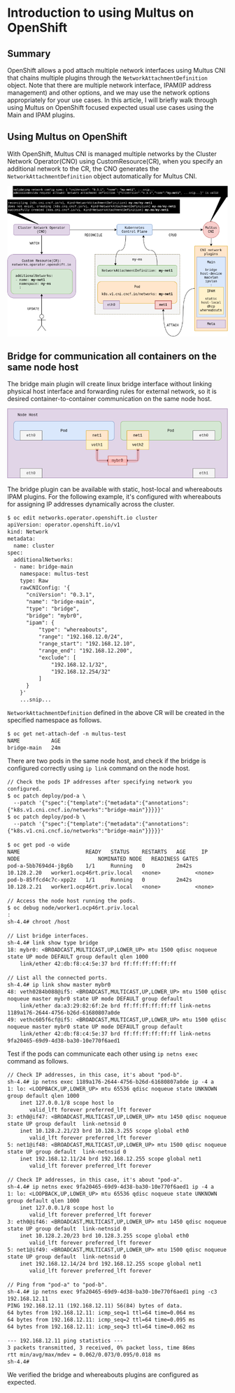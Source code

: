 # Introduction to using Multus on OpenShift

## Summary

OpenShift allows a pod attach multiple network interfaces using Multus CNI that chains multiple plugins through the `NetworkAttachmentDefinition` object.
Note that there are multiple network interface, IPAM(IP address management) and other options, and we may use the network options appropriately for your use cases.
In this article, I will briefly walk through using Multus on OpenShift focused expected usual use cases using the Main and IPAM plugins.

## Using Multus on OpenShift

With OpenShift, Multus CNI is managed multiple networks by the Cluster Network Operator(CNO) using CustomResource(CR), when you specify an additional network to the CR, the CNO generates the `NetworkAttachmentDefinition` object automatically for Multus CNI.

![multus_and_cno_operator](https://github.com/bysnupy/blog/blob/master/kubernetes/ocp4__multus_cno_operator_figure1.png)

## Bridge for communication all containers on the same node host

The bridge main plugin will create linux bridge interface without linking physical host interface and forwarding rules for external network, so it is desired container-to-container communication on the same node host.

![multus_bridge](https://github.com/bysnupy/blog/blob/master/kubernetes/ocp4__multus_bridge_figure2.png)

The bridge plugin can be available with static, host-local and whereabouts IPAM plugins. For the following example, it's configured with whereabouts for assigning IP addresses dynamically across the cluster.

```console
$ oc edit networks.operator.openshift.io cluster
apiVersion: operator.openshift.io/v1
kind: Network
metadata:
  name: cluster
spec:
  additionalNetworks: 
  - name: bridge-main
    namespace: multus-test
    type: Raw
    rawCNIConfig: '{
      "cniVersion": "0.3.1",
      "name": "bridge-main",
      "type": "bridge",
      "bridge": "mybr0",
      "ipam": {
          "type": "whereabouts",
          "range": "192.168.12.0/24",
          "range_start": "192.168.12.10",
          "range_end": "192.168.12.200",
          "exclude": [
              "192.168.12.1/32",
              "192.168.12.254/32"
          ]
      }
    }'
    ...snip...
```

`NetworkAttachmentDefinition` defined in the above CR will be created in the specified namespace as follows.

```console
$ oc get net-attach-def -n multus-test
NAME          AGE
bridge-main   24m
```

There are two pods in the same node host, and check if the bridge is configured correctly using `ip link` command on the node host.
```console
// Check the pods IP addresses after specifying network you configured.
$ oc patch deploy/pod-a \
  --patch '{"spec":{"template":{"metadata":{"annotations":{"k8s.v1.cni.cncf.io/networks":"bridge-main"}}}}}'
$ oc patch deploy/pod-b \
  --patch '{"spec":{"template":{"metadata":{"annotations":{"k8s.v1.cni.cncf.io/networks":"bridge-main"}}}}}'

$ oc get pod -o wide
NAME                     READY   STATUS    RESTARTS   AGE     IP            NODE                         NOMINATED NODE   READINESS GATES
pod-a-5bb7694d4-j8g6b    1/1     Running   0          2m42s   10.128.2.20   worker1.ocp46rt.priv.local   <none>           <none>
pod-b-85ffcd4c7c-xpp2z   1/1     Running   0          2m42s   10.128.2.21   worker1.ocp46rt.priv.local   <none>           <none>

// Access the node host running the pods.
$ oc debug node/worker1.ocp46rt.priv.local
:
sh-4.4# chroot /host

// List bridge interfaces.
sh-4.4# link show type bridge
18: mybr0: <BROADCAST,MULTICAST,UP,LOWER_UP> mtu 1500 qdisc noqueue state UP mode DEFAULT group default qlen 1000
    link/ether 42:db:f8:c4:5e:37 brd ff:ff:ff:ff:ff:ff

// List all the connected ports.
sh-4.4# ip link show master mybr0
48: veth0284b088@if5: <BROADCAST,MULTICAST,UP,LOWER_UP> mtu 1500 qdisc noqueue master mybr0 state UP mode DEFAULT group default 
    link/ether da:a3:29:82:6f:2e brd ff:ff:ff:ff:ff:ff link-netns 1189a176-2644-4756-b26d-61680807a0de
49: vethc605f6cf@if5: <BROADCAST,MULTICAST,UP,LOWER_UP> mtu 1500 qdisc noqueue master mybr0 state UP mode DEFAULT group default 
    link/ether 42:db:f8:c4:5e:37 brd ff:ff:ff:ff:ff:ff link-netns 9fa20465-69d9-4d38-ba30-10e770f6aed1
```

Test if the pods can communicate each other using `ip netns exec` command as follows.
```console
// Check IP addresses, in this case, it's about "pod-b".
sh-4.4# ip netns exec 1189a176-2644-4756-b26d-61680807a0de ip -4 a
1: lo: <LOOPBACK,UP,LOWER_UP> mtu 65536 qdisc noqueue state UNKNOWN group default qlen 1000
    inet 127.0.0.1/8 scope host lo
       valid_lft forever preferred_lft forever
3: eth0@if47: <BROADCAST,MULTICAST,UP,LOWER_UP> mtu 1450 qdisc noqueue state UP group default  link-netnsid 0
    inet 10.128.2.21/23 brd 10.128.3.255 scope global eth0
       valid_lft forever preferred_lft forever
5: net1@if48: <BROADCAST,MULTICAST,UP,LOWER_UP> mtu 1500 qdisc noqueue state UP group default  link-netnsid 0
    inet 192.168.12.11/24 brd 192.168.12.255 scope global net1
       valid_lft forever preferred_lft forever

// Check IP addresses, in this case, it's about "pod-a".
sh-4.4# ip netns exec 9fa20465-69d9-4d38-ba30-10e770f6aed1 ip -4 a
1: lo: <LOOPBACK,UP,LOWER_UP> mtu 65536 qdisc noqueue state UNKNOWN group default qlen 1000
    inet 127.0.0.1/8 scope host lo
       valid_lft forever preferred_lft forever
3: eth0@if46: <BROADCAST,MULTICAST,UP,LOWER_UP> mtu 1450 qdisc noqueue state UP group default  link-netnsid 0
    inet 10.128.2.20/23 brd 10.128.3.255 scope global eth0
       valid_lft forever preferred_lft forever
5: net1@if49: <BROADCAST,MULTICAST,UP,LOWER_UP> mtu 1500 qdisc noqueue state UP group default  link-netnsid 0
    inet 192.168.12.14/24 brd 192.168.12.255 scope global net1
       valid_lft forever preferred_lft forever

// Ping from "pod-a" to "pod-b".
sh-4.4# ip netns exec 9fa20465-69d9-4d38-ba30-10e770f6aed1 ping -c3 192.168.12.11
PING 192.168.12.11 (192.168.12.11) 56(84) bytes of data.
64 bytes from 192.168.12.11: icmp_seq=1 ttl=64 time=0.064 ms
64 bytes from 192.168.12.11: icmp_seq=2 ttl=64 time=0.095 ms
64 bytes from 192.168.12.11: icmp_seq=3 ttl=64 time=0.062 ms

--- 192.168.12.11 ping statistics ---
3 packets transmitted, 3 received, 0% packet loss, time 86ms
rtt min/avg/max/mdev = 0.062/0.073/0.095/0.018 ms
sh-4.4#
```

We verified the bridge and whereabouts plugins are configured as expected.
